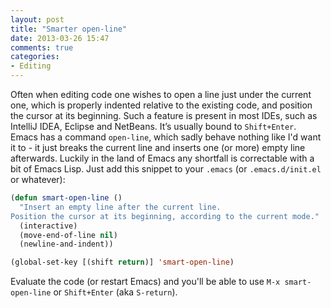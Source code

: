 ```yaml
---
layout: post
title: "Smarter open-line"
date: 2013-03-26 15:47
comments: true
categories:
- Editing
---
```


Often when editing code one wishes to open a line just under the
current one, which is properly indented relative to the existing code,
and position the cursor at its beginning.  Such a feature is present
in most IDEs, such as IntelliJ IDEA, Eclipse and NetBeans. It’s
usually bound to `Shift+Enter`. Emacs has a command `open-line`, which
sadly behave nothing like I'd want it to - it just breaks the current
line and inserts one (or more) empty line afterwards. Luckily in the
land of Emacs any shortfall is correctable with a bit of
Emacs Lisp. Just add this snippet to your `.emacs` (or `.emacs.d/init.el` or
whatever):

``` cl
(defun smart-open-line ()
  "Insert an empty line after the current line.
Position the cursor at its beginning, according to the current mode."
  (interactive)
  (move-end-of-line nil)
  (newline-and-indent))

(global-set-key [(shift return)] 'smart-open-line)
```

Evaluate the code (or restart Emacs) and you'll be able to use
`M-x smart-open-line` or `Shift+Enter` (aka `S-return`).
